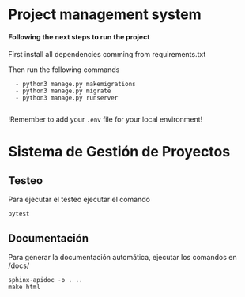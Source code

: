 # Project management system

#### Following the next steps to run the project 

First install all dependencies comming from requirements.txt 

Then run the following commands

```
  - python3 manage.py makemigrations
  - python3 manage.py migrate
  - python3 manage.py runserver
  
```

!Remember to add your `.env` file for your local environment!

# Sistema de Gestión de Proyectos 


## Testeo
Para ejecutar el testeo ejecutar el comando 
```
pytest
```

## Documentación
Para generar la documentación automática, ejecutar los comandos en /docs/
```
sphinx-apidoc -o . ..
make html
